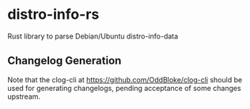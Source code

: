 # distro-info-rs
Rust library to parse Debian/Ubuntu distro-info-data

## Changelog Generation

Note that the clog-cli at https://github.com/OddBloke/clog-cli should
be used for generating changelogs, pending acceptance of some changes
upstream.
